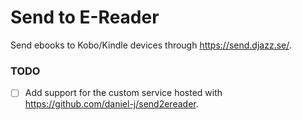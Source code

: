 # Send to E-Reader

Send ebooks to Kobo/Kindle devices through https://send.djazz.se/.

### TODO

- [ ] Add support for the custom service hosted with https://github.com/daniel-j/send2ereader.